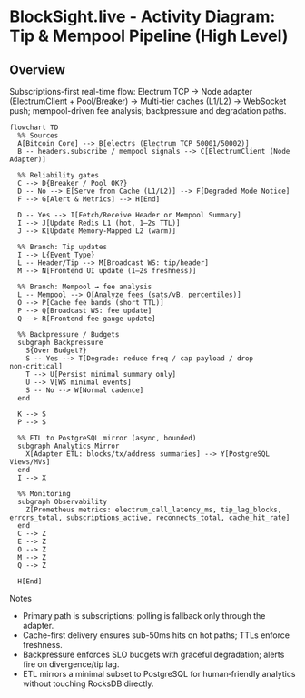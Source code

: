 # BlockSight.live - Activity Diagram: Tip & Mempool Pipeline (High Level)

## Overview

Subscriptions-first real-time flow: Electrum TCP → Node adapter (ElectrumClient + Pool/Breaker) → Multi-tier caches (L1/L2) → WebSocket push; mempool-driven fee analysis; backpressure and degradation paths.

```mermaid
flowchart TD
  %% Sources
  A[Bitcoin Core] --> B[electrs (Electrum TCP 50001/50002)]
  B -- headers.subscribe / mempool signals --> C[ElectrumClient (Node Adapter)]

  %% Reliability gates
  C --> D{Breaker / Pool OK?}
  D -- No --> E[Serve from Cache (L1/L2)] --> F[Degraded Mode Notice]
  F --> G[Alert & Metrics] --> H[End]

  D -- Yes --> I[Fetch/Receive Header or Mempool Summary]
  I --> J[Update Redis L1 (hot, 1–2s TTL)]
  J --> K[Update Memory‑Mapped L2 (warm)]

  %% Branch: Tip updates
  I --> L{Event Type}
  L -- Header/Tip --> M[Broadcast WS: tip/header]
  M --> N[Frontend UI update (1–2s freshness)]

  %% Branch: Mempool → fee analysis
  L -- Mempool --> O[Analyze fees (sats/vB, percentiles)]
  O --> P[Cache fee bands (short TTL)]
  P --> Q[Broadcast WS: fee update]
  Q --> R[Frontend fee gauge update]

  %% Backpressure / Budgets
  subgraph Backpressure
    S{Over Budget?}
    S -- Yes --> T[Degrade: reduce freq / cap payload / drop non‑critical]
    T --> U[Persist minimal summary only]
    U --> V[WS minimal events]
    S -- No --> W[Normal cadence]
  end

  K --> S
  P --> S

  %% ETL to PostgreSQL mirror (async, bounded)
  subgraph Analytics Mirror
    X[Adapter ETL: blocks/tx/address summaries] --> Y[PostgreSQL Views/MVs]
  end
  I --> X

  %% Monitoring
  subgraph Observability
    Z[Prometheus metrics: electrum_call_latency_ms, tip_lag_blocks, errors_total, subscriptions_active, reconnects_total, cache_hit_rate]
  end
  C --> Z
  E --> Z
  O --> Z
  M --> Z
  Q --> Z

  H[End]
```

Notes
- Primary path is subscriptions; polling is fallback only through the adapter.
- Cache-first delivery ensures sub-50ms hits on hot paths; TTLs enforce freshness.
- Backpressure enforces SLO budgets with graceful degradation; alerts fire on divergence/tip lag.
- ETL mirrors a minimal subset to PostgreSQL for human‑friendly analytics without touching RocksDB directly.

